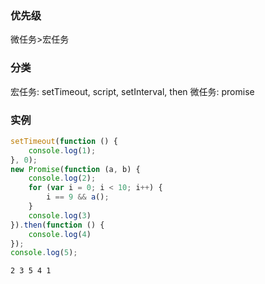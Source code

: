 ### 优先级
微任务>宏任务

### 分类
宏任务: setTimeout, script, setInterval, then
微任务: promise

### 实例
```js
setTimeout(function () {
    console.log(1);
}, 0);
new Promise(function (a, b) {
    console.log(2);
    for (var i = 0; i < 10; i++) {
        i == 9 && a();
    }
    console.log(3)
}).then(function () {
    console.log(4)
});
console.log(5);
```
```
2 3 5 4 1
```
